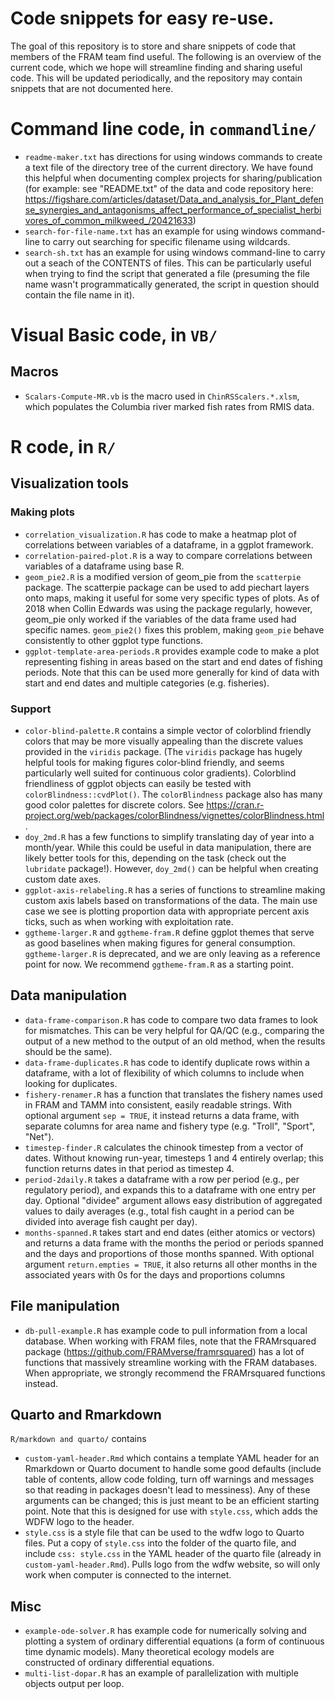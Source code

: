 # Code snippets for easy re-use.

The goal of this repository is to store and share snippets of code that members of the FRAM team find useful. The following is an overview of the current code, which we hope will streamline finding and sharing useful code. This will be updated periodically, and the repository may contain snippets that are not documented here.

# Command line code, in `commandline/`

- `readme-maker.txt` has directions for using windows commands to create a text file of the directory tree of the current directory. We have found this helpful when documenting complex projects for sharing/publication (for example: see "README.txt" of the data and code repository here: https://figshare.com/articles/dataset/Data_and_analysis_for_Plant_defense_synergies_and_antagonisms_affect_performance_of_specialist_herbivores_of_common_milkweed_/20421633)
- `search-for-file-name.txt` has an example for using windows command-line to carry out searching for specific filename using wildcards.
- `search-sh.txt` has an example for using windows command-line to carry out a seach of the CONTENTS of files. This can be particularly useful when trying to find the script that generated a file (presuming the file name wasn't programmatically generated, the script in question should contain the file name in it).

# Visual Basic code, in `VB/`

## Macros

- `Scalars-Compute-MR.vb` is the macro used in `ChinRSScalers.*.xlsm`, which populates the Columbia river marked fish rates from RMIS data. 

# R code, in `R/`

## Visualization tools

### Making plots

- `correlation_visualization.R` has code to make a heatmap plot of correlations between
variables of a dataframe, in a ggplot framework.
- `correlation-paired-plot.R` is a way to compare correlations between variables of a dataframe using base R.
- `geom_pie2.R` is a modified version of geom_pie from the `scatterpie` package. The scatterpie package
can be used to add piechart layers onto maps, making it useful for some very specific types of plots. As of 2018 when Collin Edwards was using the package regularly, however, geom_pie only worked if the variables of the data frame used had specific names. `geom_pie2()` fixes this problem, making `geom_pie` behave consistently to other ggplot type functions.
- `ggplot-template-area-periods.R` provides example code to make a plot representing fishing in areas based on the start and end dates of fishing periods. Note that this can be used more generally for kind of data with start and end dates and multiple categories (e.g. fisheries).

### Support
- `color-blind-palette.R` contains a simple vector of colorblind friendly colors
that may be more visually appealing than the discrete values provided in the `viridis` package. (The `viridis` package has hugely helpful tools for making figures color-blind friendly, and seems particularly well suited for continuous color gradients). Colorblind friendliness of ggplot objects can easily be tested with `colorBlindness::cvdPlot()`. The `colorBlindness` package also has many good color palettes for discrete
colors. See https://cran.r-project.org/web/packages/colorBlindness/vignettes/colorBlindness.html.
- `doy_2md.R` has a few functions to simplify translating day of year into a month/year. While this could
be useful in data manipulation, there are likely better tools for this, depending on the task (check out the `lubridate` package!). However, `doy_2md()` can be helpful when creating custom date axes. 
- `ggplot-axis-relabeling.R` has a series of functions to streamline making custom axis labels
based on transformations of the data. The main use case we see is plotting proportion data
with appropriate percent axis ticks, such as when working with exploitation rate.
- `ggtheme-larger.R` and `ggtheme-fram.R` define ggplot themes that serve as good baselines when making figures for general consumption. `ggtheme-larger.R` is deprecated, and we are only leaving as a reference point for now. We recommend `ggtheme-fram.R` as a starting point.


## Data manipulation

- `data-frame-comparison.R` has code to compare two data frames to look for mismatches. 
This can be very helpful for QA/QC (e.g., comparing the output of a new method to the output of
an old method, when the results should be the same).
- `data-frame-duplicates.R` has code to identify duplicate rows within a dataframe, with a lot of flexibility
of which columns to include when looking for duplicates.
- `fishery-renamer.R` has a function that translates the fishery names used in FRAM
and TAMM into consistent, easily readable strings. With optional argument `sep = TRUE`, it instead
returns a data frame, with separate columns for area name and fishery type (e.g. "Troll", "Sport", "Net"). 
- `timestep-finder.R` calculates the chinook timestep from a vector of dates. Without knowing run-year, timesteps 1 and 4 entirely overlap; this function returns dates in that period as timestep 4.
- `period-2daily.R` takes a dataframe with a row per period (e.g., per regulatory period), and expands this
to a dataframe with one entry per day. Optional "dividee" argument allows easy distribution of aggregated values to daily averages (e.g., total fish caught in a period can be divided into average fish caught per day).
- `months-spanned.R` takes start and end dates (either atomics or vectors) and returns a data frame with the months the period or periods spanned and the days and proportions of those months spanned. With optional argument `return.empties = TRUE`, it also returns all other months in the associated years with 0s for the days and proportions columns

## File manipulation

- `db-pull-example.R` has example code to pull information from a local database. When working with FRAM files, note that the FRAMrsquared package (https://github.com/FRAMverse/framrsquared) has a lot of functions that massively streamline working with the FRAM databases. When appropriate, we strongly recommend the
FRAMrsquared functions instead. 

## Quarto and Rmarkdown

`R/markdown and quarto/` contains 

- `custom-yaml-header.Rmd` which contains a template YAML header for an
Rmarkdown or Quarto document to handle some good defaults (include table of contents, allow
code folding, turn off warnings and messages so that reading in packages doesn't lead to messiness). Any of these arguments can be changed; this is just meant to be an efficient starting point.
Note that this is designed for use with `style.css`, which adds the WDFW logo to the header.
- `style.css` is a style file that can be used to the wdfw logo to Quarto files. Put a copy of `style.css` into the folder of the quarto file, and include `css: style.css` in the YAML header of the quarto file (already in `custom-yaml-header.Rmd`). Pulls logo from the wdfw website, so will only work when
computer is connected to the internet. 

## Misc

- `example-ode-solver.R` has example code for numerically solving and plotting a system of ordinary differential equations (a form of continuous time dynamic models). Many theoretical ecology models are constructed of ordinary differential equations.
- `multi-list-dopar.R` has an example of parallelization with multiple objects output per loop. 


